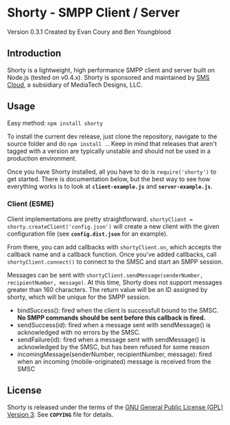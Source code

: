 Shorty - SMPP Client / Server
================================
Version 0.3.1 Created by Evan Coury and Ben Youngblood


Introduction
------------
Shorty is a lightweight, high performance SMPP client and server built on Node.js 
(tested on v0.4.x). Shorty is sponsored and maintained by 
[SMS Cloud](http://www.smscloud.com/), a subsidiary of MediaTech Designs, LLC.

Usage
-----
Easy method: `npm install shorty`

To install the current dev release, just clone the repository, navigate to the source
folder and do `npm install .`. Keep in mind that releases that aren't tagged with a
version are typically unstable and should not be used in a production environment.

Once you have Shorty installed, all you have to do is `require('shorty')` to get
started. There is documentation below, but the best way to see how everything
works is to look at **`client-example.js`** and **`server-example.js`**.

### Client (ESME) ###
Client implementations are pretty straightforward. `shortyClient =
shorty.createClient('config.json')` will create a new client with the given
configuration file (see **`config.dist.json`** for an example).

From there, you can add callbacks with `shortyClient.on`, which accepts the
callback name and a callback function. Once you've added callbacks, call
`shortyClient.connect()` to connect to the SMSC and start an SMPP session.

Messages can be sent with `shortyClient.sendMessage(senderNumber,
recipientNumber, message)`. At this time, Shorty does not support messages
greater than 160 characters. The return value will be an ID assigned by
shorty, which will be unique for the SMPP session.

+ bindSuccess(): fired when the client is successfull bound to the SMSC. **No SMPP
  commands should be sent before this callback is fired.**
+ sendSuccess(id): fired when a message sent with sendMessage() is acknowledged
  with no errors by the SMSC.
+ sendFailure(id): fired when a message sent with sendMessage() is acknowledged
  by the SMSC, but has been refused for some reason
+ incomingMessage(senderNumber, recipientNumber, message): fired when an
  incoming (mobile-originated) message is received from the SMSC

License
-------
Shorty is released under the terms of the [GNU General Public License (GPL) Version 3](http://en.wikipedia.org/wiki/GNU_General_Public_License). See **`COPYING`** file for details.
